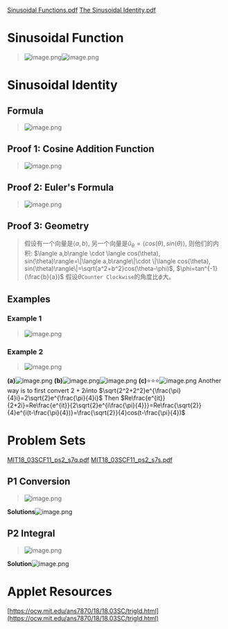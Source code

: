 [Sinusoidal Functions.pdf](https://www.yuque.com/attachments/yuque/0/2022/pdf/12393765/1657438119257-b8c30a89-717c-457f-bb8a-18d5688ca944.pdf)
[The Sinusoidal Identity.pdf](https://www.yuque.com/attachments/yuque/0/2023/pdf/12393765/1682867490574-ce329914-a9f5-4877-ab3e-9c1a770d39c7.pdf)


# Sinusoidal Function
> ![image.png](./1.8_Sinusoidal_Functions.assets/20230508_1307577444.png)![image.png](./1.8_Sinusoidal_Functions.assets/20230508_1307572985.png)



# Sinusoidal Identity
## Formula
> ![image.png](./1.8_Sinusoidal_Functions.assets/20230508_1307578506.png)



## Proof 1: Cosine Addition Function
> ![image.png](./1.8_Sinusoidal_Functions.assets/20230508_1307576731.png)




## Proof 2: Euler's Formula
> ![image.png](./1.8_Sinusoidal_Functions.assets/20230508_1307578889.png)




## Proof 3: Geometry
> 假设有一个向量是$\langle a,b\rangle$, 另一个向量是$\hat{u}_{\theta}=\langle cos(\theta), sin(\theta)\rangle$, 则他们的内积:
> $\langle a,b\rangle \cdot \langle cos(\theta), sin(\theta)\rangle=\|\langle a,b\rangle\|\cdot \|\langle cos(\theta), sin(\theta)\rangle\|=\sqrt{a^2+b^2}cos(\theta-\phi)$, $\phi=tan^{-1}(\frac{b}{a})$
> 假设$\theta$`Counter Clockwise`的角度比$\phi$大。



## Examples
### Example 1
> ![image.png](./1.8_Sinusoidal_Functions.assets/20230508_1307572059.png)


### Example 2
> ![image.png](./1.8_Sinusoidal_Functions.assets/20230508_1307579569.png)

**(a)**![image.png](./1.8_Sinusoidal_Functions.assets/20230508_1307571967.png)
**(b)**![image.png](./1.8_Sinusoidal_Functions.assets/20230508_1307572495.png)![image.png](./1.8_Sinusoidal_Functions.assets/20230508_1307574657.png)
**(c)**⭐⭐⭐![image.png](./1.8_Sinusoidal_Functions.assets/20230508_1307577477.png)
Another way is to first convert $2+2i$into $\sqrt{2^2+2^2}e^{\frac{\pi}{4}i}=2\sqrt{2}e^{\frac{\pi}{4}i}$
Then $Re\frac{e^{it}}{2+2i}=Re\frac{e^{it}}{2\sqrt{2}e^{i\frac{\pi}{4}}}=Re\frac{\sqrt{2}}{4}e^{i(t-\frac{\pi}{4})}=\frac{\sqrt{2}}{4}cos(t-\frac{\pi}{4})$


# Problem Sets
[MIT18_03SCF11_ps2_s7q.pdf](https://www.yuque.com/attachments/yuque/0/2023/pdf/12393765/1683522363616-8c8664cc-d10d-4ac9-aa91-0501581d97bf.pdf)
[MIT18_03SCF11_ps2_s7s.pdf](https://www.yuque.com/attachments/yuque/0/2023/pdf/12393765/1683522363644-63f84ac9-2021-4a8b-947f-6d5200e618e3.pdf)
## P1 Conversion
> ![image.png](./1.8_Sinusoidal_Functions.assets/20230508_1307574027.png)

**Solutions**![image.png](./1.8_Sinusoidal_Functions.assets/20230508_1307585409.png)

## P2 Integral
> ![image.png](./1.8_Sinusoidal_Functions.assets/20230508_1307589269.png)

**Solution**![image.png](./1.8_Sinusoidal_Functions.assets/20230508_1307581941.png)


# Applet Resources
[https://ocw.mit.edu/ans7870/18/18.03SC/trigId.html](https://ocw.mit.edu/ans7870/18/18.03SC/trigId.html)
